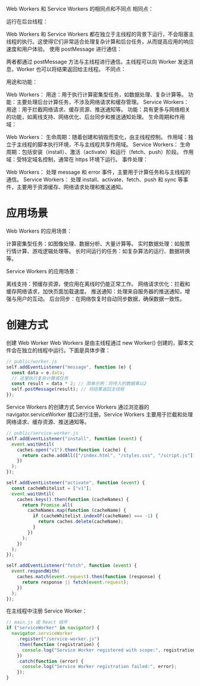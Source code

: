 Web Workers 和 Service Workers 的相同点和不同点
相同点：

运行在后台线程：

Web Workers 和 Service Workers 都在独立于主线程的背景下运行，不会阻塞主线程的执行。这使得它们非常适合处理复杂计算和后台任务，从而提高应用的响应速度和用户体验。
使用 postMessage 进行通信：

两者都通过 postMessage 方法与主线程进行通信。主线程可以向 Worker 发送消息，Worker 也可以将结果返回给主线程。
不同点：

用途和功能：

Web Workers：
用途：用于执行计算密集型任务，如数据处理、复杂计算等。
功能：主要处理后台计算任务，不涉及网络请求和缓存管理。
Service Workers：
用途：用于拦截网络请求、缓存资源、推送通知等。
功能：具有更多与网络相关的功能，如离线支持、网络优化、后台同步和推送通知处理。
生命周期和作用域：

Web Workers：
生命周期：随着创建和销毁而变化，由主线程控制。
作用域：独立于主线程的脚本执行环境，不与主线程共享作用域。
Service Workers：
生命周期：包括安装（install）、激活（activate）和运行（fetch、push）阶段。
作用域：受特定域名控制，通常在 https 环境下运行。
事件处理：

Web Workers：
处理 message 和 error 事件，主要用于计算任务和与主线程的通信。
Service Workers：
处理 install、activate、fetch、push 和 sync 等事件，主要用于资源缓存、网络请求处理和推送通知。

# 应用场景

Web Workers 的应用场景：

计算密集型任务：如图像处理、数据分析、大量计算等。
实时数据处理：如股票行情计算、游戏逻辑处理等。
长时间运行的任务：如复杂算法的运行、数据转换等。

Service Workers 的应用场景：

离线支持：预缓存资源，使应用在离线时仍能正常工作。
网络请求优化：拦截和缓存网络请求，加快页面加载速度。
推送通知：处理来自服务器的推送通知，增强与用户的互动。
后台同步：在网络恢复时自动同步数据，确保数据一致性。

# 创建方式

创建 Web Worker
Web Workers 是由主线程通过 new Worker() 创建的，脚本文件会在独立的线程中运行。下面是具体步骤：

```js
// public/worker.js
self.addEventListener("message", function (e) {
  const data = e.data;
  // 这里执行复杂计算或任务
  const result = data * 2; // 简单示例：将传入的数据乘以2
  self.postMessage(result); // 将结果返回主线程
});
```

Service Workers 的创建方式
Service Workers 通过浏览器的 navigator.serviceWorker 接口进行注册。Service Workers 主要用于拦截和处理网络请求、缓存资源、推送通知等。

```js
// public/service-worker.js
self.addEventListener("install", function (event) {
  event.waitUntil(
    caches.open("v1").then(function (cache) {
      return cache.addAll(["/index.html", "/styles.css", "/script.js"]);
    })
  );
});

self.addEventListener("activate", function (event) {
  const cacheWhitelist = ["v1"];
  event.waitUntil(
    caches.keys().then(function (cacheNames) {
      return Promise.all(
        cacheNames.map(function (cacheName) {
          if (cacheWhitelist.indexOf(cacheName) === -1) {
            return caches.delete(cacheName);
          }
        })
      );
    })
  );
});

self.addEventListener("fetch", function (event) {
  event.respondWith(
    caches.match(event.request).then(function (response) {
      return response || fetch(event.request);
    })
  );
});
```

在主线程中注册 Service Worker：

```js
// main.js 或 React 组件
if ("serviceWorker" in navigator) {
  navigator.serviceWorker
    .register("/service-worker.js")
    .then(function (registration) {
      console.log("Service Worker registered with scope:", registration.scope);
    })
    .catch(function (error) {
      console.log("Service Worker registration failed:", error);
    });
}
```
